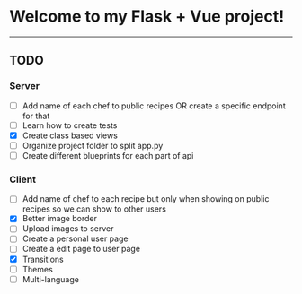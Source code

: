 # Welcome to my Flask + Vue project!

------------
## TODO
### Server
- [ ] Add name of each chef to public recipes OR create a specific endpoint for that
- [ ] Learn how to create tests
- [x] Create class based views
- [ ] Organize project folder to split app.py
- [ ] Create different blueprints for each part of api

### Client
- [ ] Add name of chef to each recipe but only when showing on public recipes so we can show to other users
- [x] Better image border
- [ ] Upload images to server
- [ ] Create a personal user page 
- [ ] Create a edit page to user page
- [x] Transitions
- [ ] Themes
- [ ] Multi-language
